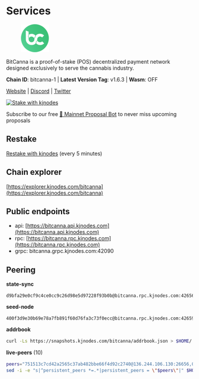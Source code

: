 # Services

<figure><img src="https://raw.githubusercontent.com/kj89/cosmos-images/main/logos/bitcanna.png" alt=""><figcaption></figcaption></figure>

BitCanna is a proof-of-stake (POS) decentralized payment network designed exclusively to serve the cannabis industry. 

**Chain ID**: bitcanna-1 | **Latest Version Tag**: v1.6.3 | **Wasm**: OFF

[Website](https://www.bitcanna.io) | [Discord](https://discord.gg/9AVrzaVQvs) | [Twitter](https://twitter.com/BitCannaGlobal)

[![Stake with kjnodes](https://i.ibb.co/cr44Q8j/button-stake-with-kjnodes.png)](https://restake.app/bitcanna/bcnavaloper1aym6s8eza7kjvnxuwxufrzccz6vqvgnsc47cc7)

Subscribe to our free [🤖 Mainnet Proposal Bot](https://t.me/kjnodes_proposal_bot) to never miss upcoming proposals

## Restake

[Restake with kjnodes](https://restake.app/bitcanna/bcnavaloper1aym6s8eza7kjvnxuwxufrzccz6vqvgnsc47cc7) (every 5 minutes)
## Chain explorer
[https://explorer.kjnodes.com/bitcanna](https://explorer.kjnodes.com/bitcanna)

## Public endpoints

* api: [https://bitcanna.api.kjnodes.com](https://bitcanna.api.kjnodes.com)
* rpc: [https://bitcanna.rpc.kjnodes.com](https://bitcanna.rpc.kjnodes.com)
* grpc: bitcanna.grpc.kjnodes.com:42090

## Peering

**state-sync**

```text
d9bfa29e0cf9c4ce0cc9c26d98e5d97228f93b0b@bitcanna.rpc.kjnodes.com:42656
```

**seed-node**

```text
400f3d9e30b69e78a7fb891f60d76fa3c73f0ecc@bitcanna.rpc.kjnodes.com:42659
```

**addrbook**
```bash
curl -Ls https://snapshots.kjnodes.com/bitcanna/addrbook.json > $HOME/.bcna/config/addrbook.json
```

**live-peers** (10)
```bash
peers="751513c7cd42a2565c37ab482bbe66f4d92c2740@136.244.106.130:26656,0393c19b176d1cf8bc560c5a8fa990301deb1a7e@95.217.126.185:26656,89757803f40da51678451735445ad40d5b15e059@169.155.168.66:26656,da04ee3f8bd93421a3264e3a061a09c139aaa937@161.97.150.65:26656,5bb0a042e8a4ee28bcda1e26148e57787e75a42e@23.88.69.22:28466,4dabde84771e8689403ce7c8b76d27e555ab2f00@65.21.136.170:50656,d8a0facda705edbbdd2d79fb302e017df009e9da@207.244.231.189:26656,b15c0fade5fc0a354b4ac3fd9cdd8a716cddd24a@136.144.182.191:26656,d2247f7b919f0781c90ee61958d7044665a22d38@169.155.169.55:26656,d9bfa29e0cf9c4ce0cc9c26d98e5d97228f93b0b@65.109.88.38:42656"
sed -i -e "s|^persistent_peers *=.*|persistent_peers = \"$peers\"|" $HOME/.bcna/config/config.toml
```
